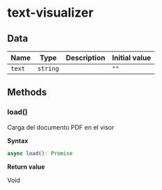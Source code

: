 # text-visualizer

## Data

| Name   | Type     | Description | Initial value |
| ------ | -------- | ----------- | ------------- |
| `text` | `string` |             | `""`          |

## Methods

### load()

Carga del documento PDF
en el visor

**Syntax**

```typescript
async load(): Promise
```

**Return value**

Void

